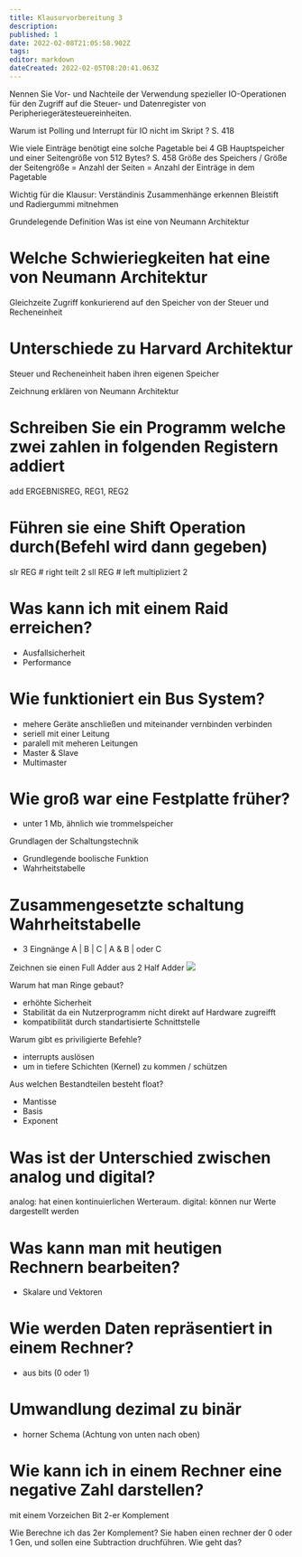 ```yaml
---
title: Klausurvorbereitung 3
description: 
published: 1
date: 2022-02-08T21:05:58.902Z
tags: 
editor: markdown
dateCreated: 2022-02-05T08:20:41.063Z
---
```


Nennen Sie Vor- und Nachteile der Verwendung spezieller IO-Operationen für den 
Zugriff auf die Steuer- und Datenregister von Peripheriegerätesteuereinheiten.

Warum ist Polling und Interrupt für IO nicht im Skript ? S. 418

Wie viele Einträge benötigt eine solche Pagetable bei 4 GB Hauptspeicher und einer Seitengröße von 512 Bytes? S. 458
Größe des Speichers / Größe der Seitengröße = Anzahl der Seiten = Anzahl der Einträge in dem Pagetable

Wichtig für die Klausur:
Verständinis
Zusammenhänge erkennen
Bleistift und Radiergummi mitnehmen

Grundelegende Definition
Was ist eine von Neumann Architektur
# Welche Schwieriegkeiten hat eine von Neumann Architektur
Gleichzeite Zugriff konkurierend auf den Speicher von der Steuer und Recheneinheit

# Unterschiede zu Harvard Architektur
Steuer und Recheneinheit haben ihren eigenen Speicher

Zeichnung erklären von Neumann Architektur

# Schreiben Sie ein Programm welche zwei zahlen in folgenden Registern addiert
add ERGEBNISREG, REG1, REG2

# Führen sie eine Shift Operation durch(Befehl wird dann gegeben)
slr REG # right teilt 2
sll REG # left multipliziert 2

# Was kann ich mit einem Raid erreichen?
- Ausfallsicherheit
- Performance 

# Wie funktioniert ein Bus System?
- mehere Geräte anschließen und miteinander vernbinden verbinden
- seriell mit einer Leitung
- paralell mit meheren Leitungen
- Master & Slave
- Multimaster


# Wie groß war eine Festplatte früher? 
- unter 1 Mb, ähnlich wie trommelspeicher

Grundlagen der Schaltungstechnik
- Grundlegende boolische Funktion 
- Wahrheitstabelle
# Zusammengesetzte schaltung Wahrheitstabelle 
- 3 Eingnänge A | B | C | A & B | oder C

Zeichnen sie einen Full Adder aus 2 Half Adder
<img src="https://circuitverse.org/uploads/project/image_preview/157672/preview_2020-09-10_16_56_39_UTC.jpeg">

Warum hat man Ringe gebaut?
- erhöhte Sicherheit
- Stabilität da ein Nutzerprogramm nicht direkt auf Hardware zugreifft
- kompatibilität durch standartisierte Schnittstelle

Warum gibt es priviligierte Befehle?
- interrupts auslösen
- um in tiefere Schichten (Kernel) zu kommen / schützen

Aus welchen Bestandteilen besteht float?
- Mantisse
- Basis
- Exponent

# Was ist der Unterschied zwischen analog und digital?
analog: hat einen kontinuierlichen Werteraum.
digital: können nur Werte dargestellt werden

# Was kann man mit heutigen Rechnern bearbeiten?
- Skalare und Vektoren

# Wie werden Daten repräsentiert in einem Rechner?
- aus bits (0 oder 1)

# Umwandlung dezimal zu binär
- horner Schema (Achtung von unten nach oben)
# Wie kann ich in einem Rechner eine negative Zahl darstellen?
mit einem Vorzeichen Bit
2-er Komplement

Wie Berechne ich das 2er Komplement?
Sie haben einen rechner der 0 oder 1 Gen, und sollen eine Subtraction druchführen. Wie geht das?
